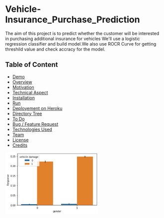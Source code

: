 # Vehicle-Insurance_Purchase_Prediction
The aim of this project  is to predict whether the customer will be interested in purchasing additional insurance for vehicles
We'll use a logistic regression classifier and build model.We also use ROCR Curve for getting  threshild value and check accracy for the model.


## Table of Content
  * [Demo](#demo)
  * [Overview](#overview)
  * [Motivation](#motivation)
  * [Technical Aspect](#technical-aspect)
  * [Installation](#installation)
  * [Run](#run)
  * [Deployement on Heroku](#deployement-on-heroku)
  * [Directory Tree](#directory-tree)
  * [To Do](#to-do)
  * [Bug / Feature Request](#bug---feature-request)
  * [Technologies Used](#technologies-used)
  * [Team](#team)
  * [License](#license)
  * [Credits](#credits)




<img src="/vehicle%20damage%20vs%20target%20variable.png" width="300">
